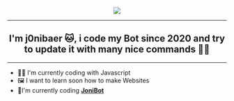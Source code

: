 <div align="center" style"border-radius:15px">
  <img src="https://user-images.githubusercontent.com/68662326/139536366-fa03edfb-bc80-4d36-975d-f2568426ee81.png?size=4096" style"width: 100%;border-radius:15px">
</div>

***
## <div align="center">I'm j0nibaer 🐱, i code my Bot since 2020 and try to update it with many nice commands 👨‍💻</div>  
***
- 👩‍💻 I'm currently coding with Javascript
- 🖼 I want to learn soon how to make Websites
- 🤖I'm currently coding [**JoniBot**](https//dsc.gg/jonibot) 
